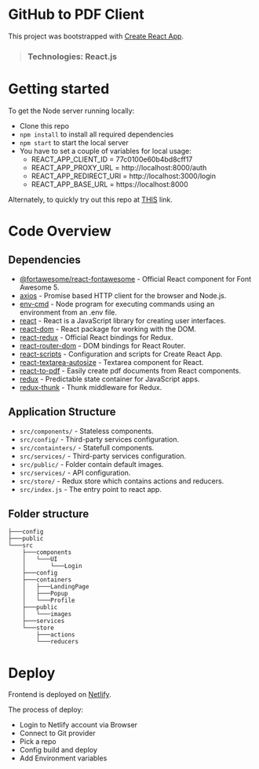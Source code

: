 # GitHub to PDF Client

This project was bootstrapped with [Create React App](https://github.com/facebook/create-react-app).

> ### Technologies: React.js

# Getting started

To get the Node server running locally:

-  Clone this repo
-  `npm install` to install all required dependencies
-  `npm start` to start the local server
-  You have to set a couple of variables for local usage:
   -  REACT_APP_CLIENT_ID = 77c0100e60b4bd8cff17
   -  REACT_APP_PROXY_URL = http://localhost:8000/auth
   -  REACT_APP_REDIRECT_URI = http://localhost:3000/login
   -  REACT_APP_BASE_URL = https://localhost:8000

Alternately, to quickly try out this repo at [THIS](https://github-to-pdf.netlify.app/) link.

# Code Overview

## Dependencies

-  [@fortawesome/react-fontawesome](https://www.npmjs.com/package/@fortawesome/react-fontawesome) - Official React component for Font Awesome 5.
-  [axios](https://www.npmjs.com/package/axios) - Promise based HTTP client for the browser and Node.js.
-  [env-cmd](https://www.npmjs.com/package/env-cmd) - Node program for executing commands using an environment from an .env file.
-  [react](https://www.npmjs.com/package/react) - React is a JavaScript library for creating user interfaces.
-  [react-dom](https://www.npmjs.com/package/react-dom) - React package for working with the DOM.
-  [react-redux](https://www.npmjs.com/package/react-redux) - Official React bindings for Redux.
-  [react-router-dom](https://www.npmjs.com/package/react-router-dom) - DOM bindings for React Router.
-  [react-scripts](https://www.npmjs.com/package/react-scripts) - Configuration and scripts for Create React App.
-  [react-textarea-autosize](https://www.npmjs.com/package/react-textarea-autosize) - Textarea component for React.
-  [react-to-pdf](https://www.npmjs.com/package/react-to-pdf) - Easily create pdf documents from React components.
-  [redux](https://www.npmjs.com/package/redux) - Predictable state container for JavaScript apps.
-  [redux-thunk](https://www.npmjs.com/package/redux-thunk) - Thunk middleware for Redux.

## Application Structure

-  `src/components/` - Stateless components.
-  `src/config/` - Third-party services configuration.
-  `src/containters/` - Statefull components.
-  `src/services/` - Third-party services configuration.
-  `src/public/` - Folder contain default images.
-  `src/services/` - API configuration.
-  `src/store/` - Redux store which contains actions and reducers.
-  `src/index.js` - The entry point to react app.

## Folder structure

```
├───config
├───public
└───src
    ├───components
    │   └───UI
    │       └───Login
    ├───config
    ├───containers
    │   ├───LandingPage
    │   ├───Popup
    │   └───Profile
    ├───public
    │   └───images
    ├───services
    └───store
        ├───actions
        └───reducers
```

# Deploy

Frontend is deployed on [Netlify](https://github-to-pdf.netlify.app/).

The process of deploy:

-  Login to Netlify account via Browser
-  Connect to Git provider
-  Pick a repo
-  Config build and deploy
-  Add Environment variables
